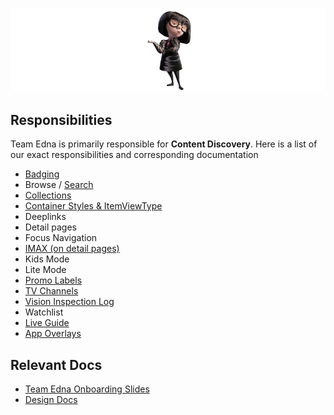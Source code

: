 <!-- markdownlint-disable-next-line MD041 -->
![Team Edna Banner](images/team_edna_banner.png)

## Responsibilities

Team Edna is primarily responsible for **Content Discovery**. Here is a list of our exact responsibilities and corresponding documentation

- [Badging](../../features/badging)
- Browse / [Search](../../features/search)
- [Collections](../../features/collections/overview/collections)
- [Container Styles & ItemViewType](../../features/containers/overview)
- Deeplinks
- Detail pages
- Focus Navigation
- [IMAX (on detail pages)](../../features/imax)
- Kids Mode
- Lite Mode
- [Promo Labels](../../features/promo-labels)
- [TV Channels](../../features/tv-channels)
- [Vision Inspection Log](../../features/vision-inspection-log)
- Watchlist
- [Live Guide](../../features/live-guide)
- [App Overlays](../tools/overlays/debug_mode.md)

## Relevant Docs

- [Team Edna Onboarding Slides](https://docs.google.com/presentation/d/1N9FfUEuDdO6mno4F7X2QUy9YFCXd0sdXB10pDXzb1jA/edit?usp=sharing)
- [Design Docs](../../resources/design.md)
